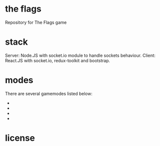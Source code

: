 # the flags
Repository for The Flags game

# stack

Server: Node.JS with socket.io module to handle sockets behaviour.
Client: React.JS with socket.io, redux-toolkit and bootstrap.

# modes

There are several gamemodes listed below:

-
-
-
-


# license
